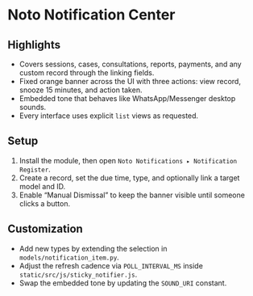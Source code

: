 # Noto Notification Center

## Highlights
- Covers sessions, cases, consultations, reports, payments, and any custom record through the linking fields.
- Fixed orange banner across the UI with three actions: view record, snooze 15 minutes, and action taken.
- Embedded tone that behaves like WhatsApp/Messenger desktop sounds.
- Every interface uses explicit `list` views as requested.

## Setup
1. Install the module, then open `Noto Notifications ▸ Notification Register`.
2. Create a record, set the due time, type, and optionally link a target model and ID.
3. Enable “Manual Dismissal” to keep the banner visible until someone clicks a button.

## Customization
- Add new types by extending the selection in `models/notification_item.py`.
- Adjust the refresh cadence via `POLL_INTERVAL_MS` inside `static/src/js/sticky_notifier.js`.
- Swap the embedded tone by updating the `SOUND_URI` constant.
